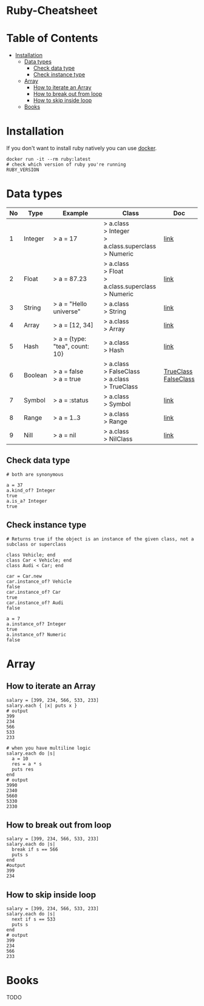 # Ruby-Cheatsheet

Table of Contents
============
* [Installation](#installation)
   * [Data types](#data-types)
      * [Check data type](#check-data-type)
      * [Check instance type](#check-instance-type)
   * [Array](#array)
      * [How to iterate an Array](#how-to-iterate-an-array)
      * [How to break out from loop](#how-to-break-out-from-loop)
      * [How to skip inside loop](#how-to-skip-inside-loop)
   * [Books](#books)
      
Installation
============

If you don't want to install ruby natively you can use [docker](https://www.docker.com/).

```
docker run -it --rm ruby:latest
# check which version of ruby you're running
RUBY_VERSION
```

Data types
============

| No | Type  | Example  | Class  | Doc  |
|---|---|---|---|---|
| 1 | Integer  | > a = 17                       |> a.class <br> > Integer <br> > a.class.superclass <br> > Numeric | [link](https://ruby-doc.org/core-2.6.3/Integer.html)  |
| 2 | Float    | > a = 87.23                    |> a.class <br> > Float <br> > a.class.superclass <br> > Numeric   | [link](https://ruby-doc.org/core-2.6.3/Float.html)    |
| 3 | String   | > a = "Hello universe"         |> a.class <br> > String                                           | [link](https://ruby-doc.org/core-2.6.3/String.html)   |
| 4 | Array    | > a = [12, 34]                 |> a.class <br> > Array                                            | [link](https://ruby-doc.org/core-2.6.3/Array.html)    |
| 5 | Hash     | > a = {type: "tea", count: 10} |> a.class <br> > Hash                                             | [link](https://ruby-doc.org/core-2.6.3/Hash.html)     |
| 6 | Boolean  | > a = false<br>> a = true        |> a.class <br> > FalseClass <br> > a.class <br> > TrueClass       | [TrueClass](https://ruby-doc.org/core-2.6.3/TrueClass.html) <br> [FalseClass](https://ruby-doc.org/core-2.6.3/FalseClass.html)  |
| 7 | Symbol   | > a = :status                  |> a.class <br> > Symbol                                           | [link](https://ruby-doc.org/core-2.6.3/Symbol.html)   |
| 8 | Range    | > a = 1..3                     |> a.class <br> > Range                                            | [link](https://ruby-doc.org/core-2.6.3/Range.html)    |
| 9 | Nill     | > a = nil                      |> a.class <br> > NilClass                                         | [link](https://ruby-doc.org/core-2.6.3/NilClass.html) |

Check data type
-----
```
# both are synonymous

a = 37
a.kind_of? Integer 
true
a.is_a? Integer
true
```

Check instance type
-----
```
# Returns true if the object is an instance of the given class, not a subclass or superclass

class Vehicle; end
class Car < Vehicle; end
class Audi < Car; end

car = Car.new
car.instance_of? Vehicle
false
car.instance_of? Car
true
car.instance_of? Audi
false

a = 7
a.instance_of? Integer
true
a.instance_of? Numeric
false
```

Array
============
How to iterate an Array
-----
```
salary = [399, 234, 566, 533, 233]
salary.each { |x| puts x }
# output
399
234
566
533
233
```
```
# when you have multiline logic
salary.each do |s|
  a = 10
  res = a * s
  puts res
end
# output
3990
2340
5660
5330
2330
```
How to break out from loop
-----
```
salary = [399, 234, 566, 533, 233]
salary.each do |s|
  break if s == 566
  puts s
end
#output
399
234
```

How to skip inside loop
-----
```
salary = [399, 234, 566, 533, 233]
salary.each do |s|
  next if s == 533
  puts s
end
# output
399
234
566
233
```

Books
============
TODO
